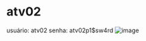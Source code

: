 # atv02
usuário: atv02
senha: atv02p1$sw4rd
![image](https://user-images.githubusercontent.com/84484541/119178367-04712b00-ba44-11eb-9606-34e75a4415bc.png)
